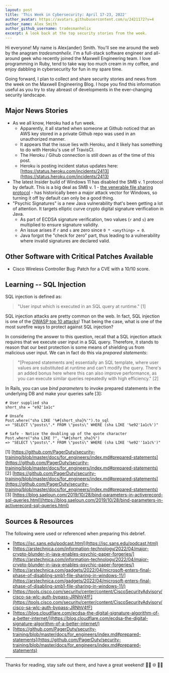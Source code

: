 ```yaml
---
layout: post
title: 'This Week in Cybersecurity: April 17-23, 2022'
author_avatar: https://avatars.githubusercontent.com/u/2421172?v=4
author_name: Alex Smith
author_github_username: tradesmanhelix
excerpt: A look back at the top security stories from the week.
---
```


Hi everyone! My name is Alex(ander) Smith. You'll see me around the web by the anagram _tradesmanhelix_. I'm a full-stack software engineer and all-around geek who recently joined the Maxwell Engineering team. I love programming in Ruby, tend to take way too much cream in my coffee, and enjoy dabbling in cybersecurity for fun in my spare time.

Going forward, I plan to collect and share security stories and news from the week on the Maxwell Engineering Blog. I hope you find this information useful as you try to stay abreast of developments in the ever-changing security landscape.

##  Major News Stories
* As we all know, Heroku had a fun week.
  * Apparently, it all started when someone at Github noticed that an AWS key stored in a private Github repo was used in an unauthorized manner.
  * It appears that the issue lies with Heroku, and it likely has something to do with Heroku's use of TravisCI.
  * The Heroku / Gihub connection is still down as of the time of this post.
  * Heroku is posting incident status updates here: [https://status.heroku.com/incidents/2413](https://status.heroku.com/incidents/2413)
* The latest Insider build of Windows 11 has disabled the SMB v. 1 protocol by default. This is a big deal as SMB v. 1 - [the venerable file sharing protocol](https://visualitynq.com/resources/articles/what-is-smb/) - has historically been a major attack vector for Windows, so turning it off by default can only be a good thing.
* "Psychic Signatures" is a new Java vulnerability that's been getting a lot of attention. It targets elliptic curve crypto digital signature verification in Java.
  * As part of ECDSA signature verification, two values (`r` and `s`) are multiplied to ensure signature validity.
  * An issue arises if `r` and `s` are zero since `0 * <anything> = 0`.
  * Java forgot the "check for zero" part, thus leading to a vulnerability where invalid signatures are declared valid.

## Other Software with Critical Patches Available
* Cisco Wireless Controller Bug: Patch for a CVE with a 10/10 score.

## Learning -- SQL Injection
SQL injection is defined as:

> "User input which is executed in an SQL query at runtime." [1]

SQL injection attacks are pretty common on the web. In fact, SQL injection is one of the [OWASP top 10 attacks](https://owasp.org/Top10/A03_2021-Injection/)! That being the case, what is one of the most surefire ways to protect against SQL injection?

In considering the answer to this question, recall that a SQL injection attack requires that we execute user input in a SQL query. Therefore, it stands to reason that our best protection is some means of shielding us from malicious user input. We can in fact do this via _prepared statements_:

> "[Prepared statements are] essentially an SQL template, where user values are substituted at runtime and can't modify the query. There's an added bonus here where this can also improve performance, as you can execute similar queries repeatedly with high efficiency." [2]

In Rails, you can use _bind parameters_ to invoke prepared statements in the underlying DB and make your queries safe [3]:

```
# User supplied sha
short_sha = "e92'1a1c"

# Unsafe
Post.where("sha LIKE '%#{short_sha}%'").to_sql
=> "SELECT \"posts\".* FROM \"posts\" WHERE (sha LIKE '%e92'1a1c%')"

# Safe - Notice the doubling up of the quote character
Post.where("sha LIKE ?", "%#{short_sha}%")
=> "SELECT \"posts\".* FROM \"posts\" WHERE (sha LIKE '%e92''1a1c%')"
```

[1] [https://github.com/PagerDuty/security-training/blob/master/docs/for_engineers/index.md#prepared-statements](https://github.com/PagerDuty/security-training/blob/master/docs/for_engineers/index.md#prepared-statements)  
[2] [https://github.com/PagerDuty/security-training/blob/master/docs/for_engineers/index.md#prepared-statements](https://github.com/PagerDuty/security-training/blob/master/docs/for_engineers/index.md#prepared-statements)  
[3] [https://blog.saeloun.com/2019/10/28/bind-parameters-in-activerecord-sql-queries.html](https://blog.saeloun.com/2019/10/28/bind-parameters-in-activerecord-sql-queries.html)

## Sources & Resources
The following were used or referenced when preparing this debrief.
* [https://isc.sans.edu/podcast.html](https://isc.sans.edu/podcast.html)
* [https://arstechnica.com/information-technology/2022/04/major-crypto-blunder-in-java-enables-psychic-paper-forgeries/](https://arstechnica.com/information-technology/2022/04/major-crypto-blunder-in-java-enables-psychic-paper-forgeries/)
* [https://arstechnica.com/gadgets/2022/04/microsoft-enters-final-phase-of-disabling-smb1-file-sharing-in-windows-11/](https://arstechnica.com/gadgets/2022/04/microsoft-enters-final-phase-of-disabling-smb1-file-sharing-in-windows-11/)
* [https://tools.cisco.com/security/center/content/CiscoSecurityAdvisory/cisco-sa-wlc-auth-bypass-JRNhV4fF](https://tools.cisco.com/security/center/content/CiscoSecurityAdvisory/cisco-sa-wlc-auth-bypass-JRNhV4fF)
* [https://blog.cloudflare.com/ecdsa-the-digital-signature-algorithm-of-a-better-internet/](https://blog.cloudflare.com/ecdsa-the-digital-signature-algorithm-of-a-better-internet/)
* [https://github.com/PagerDuty/security-training/blob/master/docs/for_engineers/index.md#prepared-statements](https://github.com/PagerDuty/security-training/blob/master/docs/for_engineers/index.md#prepared-statements)

----

Thanks for reading, stay safe out there, and have a great weekend! 👩‍💻 🌐 👨‍💻
